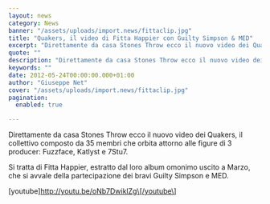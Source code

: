 ```yaml
---
layout: news
category: News
banner: "/assets/uploads/import.news/fittaclip.jpg"
title: "Quakers, il video di Fitta Happier con Guilty Simpson & MED"
excerpt: "Direttamente da casa Stones Throw ecco il nuovo video dei Quakers, il collettivo composto da 35 membri che orbita attorno alle figure di 3 producer: Fuzzface, Katlyst e 7Stu7. Si tratta di Fitta Happier, estratto dal loro album omonimo uscito a Marzo, che si avvale della partecipazione dei bravi Guilty Simpson e MED. [youtube]http://youtu.be/oNb7DwiklZg[/youtube"
quote: ""
description: "Direttamente da casa Stones Throw ecco il nuovo video dei Quakers, il collettivo composto da 35 membri che orbita attorno alle figure di 3 producer: Fuzzface, Katlyst e 7Stu7. Si tratta di Fitta Happier, estratto dal loro album omonimo uscito a Marzo, che si avvale della partecipazione dei bravi Guilty Simpson e MED. [youtube]http://youtu.be/oNb7DwiklZg[/youtube"
keywords: ""
date: 2012-05-24T00:00:00.000+01:00
author: "Giuseppe Net"
cover: "/assets/uploads/import.news/fittaclip.jpg"
pagination:
  enabled: true

---
```


Direttamente da casa Stones Throw ecco il nuovo video dei Quakers, il collettivo composto da 35 membri che orbita attorno alle figure di 3 producer: Fuzzface, Katlyst e 7Stu7.

Si tratta di Fitta Happier, estratto dal loro album omonimo uscito a Marzo, che si avvale della partecipazione dei bravi Guilty Simpson e MED.

\[youtube\]http://youtu.be/oNb7DwiklZg\[/youtube\]
